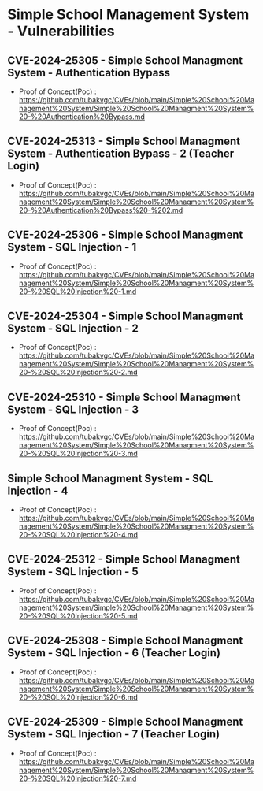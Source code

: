 # Simple School Management System - Vulnerabilities

## CVE-2024-25305 - Simple School Managment System - Authentication Bypass
+ Proof of Concept(Poc) : https://github.com/tubakvgc/CVEs/blob/main/Simple%20School%20Management%20System/Simple%20School%20Managment%20System%20-%20Authentication%20Bypass.md

## CVE-2024-25313 - Simple School Managment System - Authentication Bypass - 2 (Teacher Login)
+ Proof of Concept(Poc) : https://github.com/tubakvgc/CVEs/blob/main/Simple%20School%20Management%20System/Simple%20School%20Managment%20System%20-%20Authentication%20Bypass%20-%202.md

## CVE-2024-25306 - Simple School Managment System - SQL Injection - 1
+ Proof of Concept(Poc) : https://github.com/tubakvgc/CVEs/blob/main/Simple%20School%20Management%20System/Simple%20School%20Managment%20System%20-%20SQL%20Injection%20-1.md

## CVE-2024-25304 - Simple School Managment System - SQL Injection - 2
+ Proof of Concept(Poc) : https://github.com/tubakvgc/CVEs/blob/main/Simple%20School%20Management%20System/Simple%20School%20Managment%20System%20-%20SQL%20Injection%20-2.md

## CVE-2024-25310 - Simple School Managment System - SQL Injection - 3
+ Proof of Concept(Poc) : https://github.com/tubakvgc/CVEs/blob/main/Simple%20School%20Management%20System/Simple%20School%20Managment%20System%20-%20SQL%20Injection%20-3.md

## Simple School Managment System - SQL Injection - 4
+ Proof of Concept(Poc) : https://github.com/tubakvgc/CVEs/blob/main/Simple%20School%20Management%20System/Simple%20School%20Managment%20System%20-%20SQL%20Injection%20-4.md

## CVE-2024-25312 - Simple School Managment System - SQL Injection - 5
+ Proof of Concept(Poc) : https://github.com/tubakvgc/CVEs/blob/main/Simple%20School%20Management%20System/Simple%20School%20Managment%20System%20-%20SQL%20Injection%20-5.md

## CVE-2024-25308 - Simple School Managment System - SQL Injection - 6 (Teacher Login)
+ Proof of Concept(Poc) : https://github.com/tubakvgc/CVEs/blob/main/Simple%20School%20Management%20System/Simple%20School%20Managment%20System%20-%20SQL%20Injection%20-6.md

## CVE-2024-25309 - Simple School Managment System - SQL Injection - 7 (Teacher Login)
+ Proof of Concept(Poc) : https://github.com/tubakvgc/CVEs/blob/main/Simple%20School%20Management%20System/Simple%20School%20Managment%20System%20-%20SQL%20Injection%20-7.md
